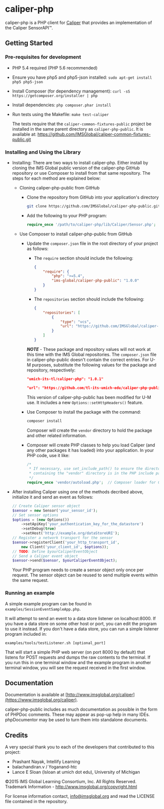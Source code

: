 caliper-php
===========

caliper-php is a PHP client for [Caliper](http://www.imsglobal.org) that
provides an implementation of the Caliper SensorAPI™.

## Getting Started

### Pre-requisites for development

* PHP 5.4 required (PHP 5.6 recommended)
* Ensure you have php5 and php5-json installed:  ```sudo apt-get install php5 php5-json```
* Install Composer (for dependency management):  ```curl -sS https://getcomposer.org/installer | php```
* Install dependencies:  ```php composer.phar install```
* Run tests using the Makefile: ```make test-caliper```

    The tests require that the `caliper-common-fixtures-public` project be
    installed in the same parent directory as `caliper-php-public`.  It is
    available at:
    https://github.com/IMSGlobal/caliper-common-fixtures-public.git

### Installing and Using the Library

* Installing: There are two ways to install caliper-php.  Either install by cloning the IMS
Global public version of the caliper-php GitHub repository or use Composer to
install from that same repository.  The steps for each method are explained
below:
    * Cloning caliper-php-public from GitHub
        * Clone the repository from GitHub into your application's directory

            ```sh
            git clone https://github.com/IMSGlobal/caliper-php-public.git
            ```

        * Add the following to your PHP program:

            ```php
            require_once '/path/to/caliper-php/lib/Caliper/Sensor.php';
            ```

    * Use Composer to install caliper-php-public from GitHub
        * Update the `composer.json` file in the root directory of your project as follows:
            * The `require` section should include the following:

                ```json
                {
                    "require": {
                        "php": ">=5.4",
                        "ims-global/caliper-php-public": "1.0.0"
                    }
                }
                ```

            * The `repositories` section should include the following:

                ```json
                {
                    "repositories": [
                        {
                            "type": "vcs",
                            "url": "https://github.com/IMSGlobal/caliper-php-public.git"
                        }
                    ]
                }
                ```

            ***NOTE*** - These package and repository values will not work at
            this time with the IMS Global repositories.  The `composer.json`
            file in caliper-php-public doesn't contain the correct entries.
            For U-M purposes, substitute the following values for the package
            and repository, respectively:

            ```json
            "umich-its-tl/caliper-php": "1.0.1"
            ```

            ```json
            "url": "https://github.com/tl-its-umich-edu/caliper-php-public"
            ```

            This version of caliper-php-public has been modified for U-M use.
            It includes a new `Options::setHttpHeaders()` feature.
        * Use Composer to install the package with the command:

            ```sh
            composer install
            ```

            Composer will create the `vendor` directory to hold the package and
            other related information.
        * Composer will create PHP classes to help you load Caliper (and any other
            packages it has loaded) into your application.  In your PHP code, use it like:

            ```php
            /*
             * If necessary, use set_include_path() to ensure the directory
             * containing the "vendor" directory is in the PHP include path.
             */
            require_once 'vendor/autoload.php';  // Composer loader for Caliper, etc.
            ```
* After installing Caliper using one of the methods decribed above, initialize
it and send an event as follows:

    ```php
    // Create Caliper sensor object
    $sensor = new Sensor('your_sensor_id');
    // Set sensor options
    $options = (new Options())
        ->setApiKey('your_authentication_key_for_the_datastore')
        ->setDebug(true)
        ->setHost('http://example.org/dataStoreURI');
    // Register a network transport for the sensor
    $sensor->registerClient('your_http_transport_id',
        new Client('your_client_id', $options));
    // TODO: Define $yourCaliperEventObject
    // Send a Caliper event object
    $sensor->send($sensor, $yourCaliperEventObject);

    ```

    Your PHP program needs to create a sensor object only once per request.
    The sensor object can be reused to send multiple events within the same
    request.


### Running an example

A simple example program can be found in `examples/SessionEventSampleApp.php`.

It will attempt to send an event to a data store listener on localhost:8000.
If you have a data store on some other host or port, you can edit the program
to use it instead.  If you don't have a data store, you can run a simple
listener program included in:

```
examples/tools/testListener.sh [optional_port]
```

That will start a simple PHP web server (on port 8000 by default) that listens for POST requests and dumps the raw contents to the terminal.  If you run this in one terminal window and the example program in another terminal window, you will see the request received in the first window.

## Documentation
Documentation is available at
[http://www.imsglobal.org/caliper](https://www.imsglobal.org/caliper).

caliper-php-public includes as much documentation as possible in the
form of PHPDoc comments.  These may appear as pop-up help in many IDEs.
phpDocumentor may be used to turn them into standalone documents.

## Credits

A very special thank you to each of the developers that contributed to this project:

* Prashant Nayak, Intellify Learning
* balachandiran.v / Yoganand-htc
* Lance E Sloan (lsloan at umich dot edu), University of Michigan

©2015 IMS Global Learning Consortium, Inc. All Rights Reserved.
Trademark Information - http://www.imsglobal.org/copyright.html

For license information contact, info@imsglobal.org and read the LICENSE file contained in the repository.

